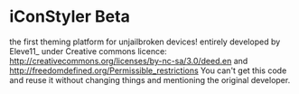 iConStyler Beta
==========

the first theming platform for unjailbroken devices! 
entirely developed by Eleve11_ under Creative commons licence: 
http://creativecommons.org/licenses/by-nc-sa/3.0/deed.en and 
http://freedomdefined.org/Permissible_restrictions 
You can't get this code and reuse it without changing things and mentioning the original developer.
